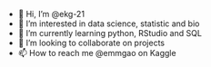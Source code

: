 - 👋 Hi, I’m @ekg-21
- 👀 I’m interested in data science, statistic and bio
- 🌱 I’m currently learning python, RStudio and SQL
- 💞️ I’m looking to collaborate on projects
- 📫 How to reach me @emmgao on Kaggle

<!---
ekg-21/ekg-21 is a ✨ special ✨ repository because its `README.md` (this file) appears on your GitHub profile.
You can click the Preview link to take a look at your changes.
--->
